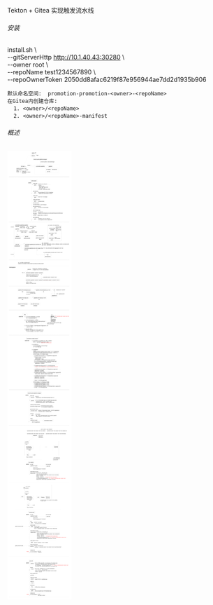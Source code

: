Tekton + Gitea 实现触发流水线

###### *安装*
install.sh \  
--gitServerHttp http://10.1.40.43:30280 \  
--owner root \  
--repoName test1234567890 \  
--repoOwnerToken 2050dd8afac6219f87e956944ae7dd2d1935b906

`默认命名空间:  promotion-promotion-<owner>-<repoName>`  
`在Gitea内创建仓库: `  
`  1. <owner>/<repoName>`  
`  2. <owner>/<repoName>-manifest`  


###### *概述*

![概述.png](https://github.com/1449312219/pipeline/blob/master/promotion/tasks.png)
